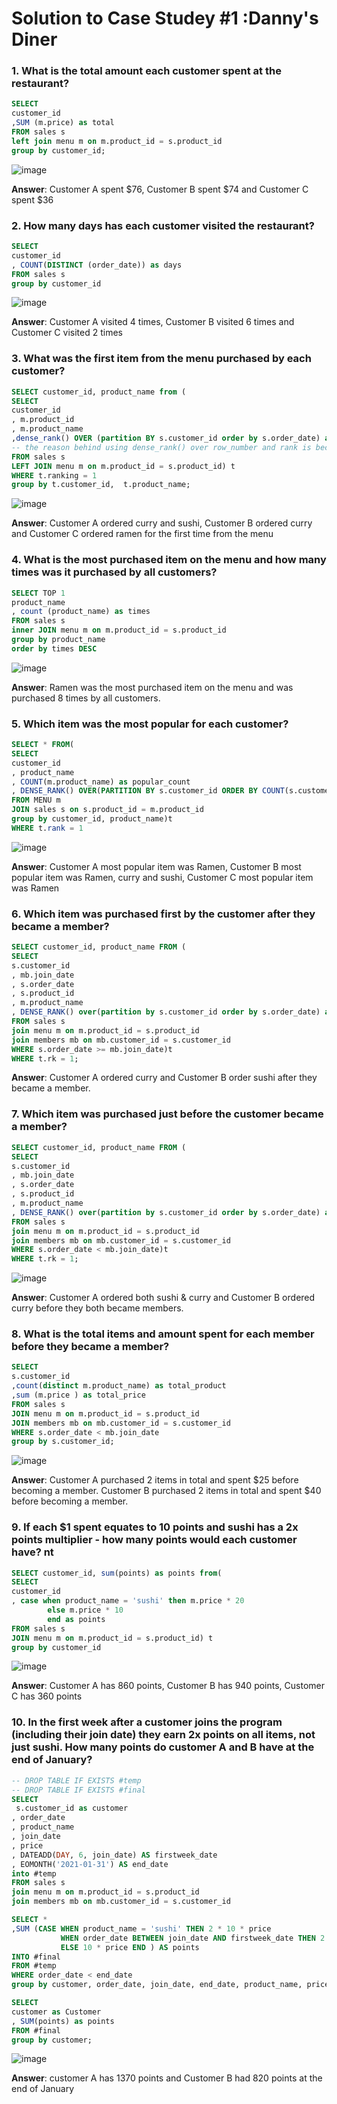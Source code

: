 
# Solution to Case Studey #1 :Danny's Diner 

### 1. What is the total amount each customer spent at the restaurant?

```sql 
SELECT 
customer_id
,SUM (m.price) as total
FROM sales s
left join menu m on m.product_id = s.product_id
group by customer_id;
```
![image](https://user-images.githubusercontent.com/80718915/152450993-b9d66580-32f6-4c57-823a-2b9fe9a1aacf.png)

**Answer**: Customer A spent $76, Customer B spent $74 and Customer C spent $36

### 2. How many days has each customer visited the restaurant?

```sql 
SELECT 
customer_id
, COUNT(DISTINCT (order_date)) as days
FROM sales s 
group by customer_id
```
![image](https://user-images.githubusercontent.com/80718915/152452864-9dc0f3e8-0568-4a04-8980-8fb92a4f2cc1.png)

**Answer**: Customer A visited 4 times, Customer B visited 6 times and Customer C visited 2 times


### 3. What was the first item from the menu purchased by each customer?

```sql
SELECT customer_id, product_name from (
SELECT 
customer_id
, m.product_id
, m.product_name
,dense_rank() OVER (partition BY s.customer_id order by s.order_date) as ranking 
-- the reason behind using dense_rank() over row_number and rank is because dense_rank assigns does not skip for similar values and it assigns the rank number to each row in a partition, in this case order.date
FROM sales s
LEFT JOIN menu m on m.product_id = s.product_id) t
WHERE t.ranking = 1
group by t.customer_id,  t.product_name;
```
![image](https://user-images.githubusercontent.com/80718915/152452924-98963e30-159c-4770-b6ee-512ea79c7d88.png)

**Answer**: Customer A ordered curry and sushi, Customer B ordered curry and Customer C ordered ramen for the first time from the menu


### 4. What is the most purchased item on the menu and how many times was it purchased by all customers?

```sql
SELECT TOP 1
product_name
, count (product_name) as times
FROM sales s
inner JOIN menu m on m.product_id = s.product_id
group by product_name
order by times DESC
```
![image](https://user-images.githubusercontent.com/80718915/152453052-116b6bb1-3db6-4e30-83e5-c8ddc83817cd.png)

**Answer**: Ramen was the most purchased item on the menu and was purchased 8 times by all customers.

### 5. Which item was the most popular for each customer?

```sql
SELECT * FROM(
SELECT 
customer_id
, product_name
, COUNT(m.product_name) as popular_count
, DENSE_RANK() OVER(PARTITION BY s.customer_id ORDER BY COUNT(s.customer_id) DESC) AS rank
FROM MENU m
JOIN sales s on s.product_id = m.product_id
group by customer_id, product_name)t
WHERE t.rank = 1
```

![image](https://user-images.githubusercontent.com/80718915/152453286-ff413e83-f241-4766-95d1-eb5fec59068a.png)

**Answer**: Customer A most popular item was Ramen, Customer B most popular item was Ramen, curry and sushi, Customer C most popular item was Ramen

### 6. Which item was purchased first by the customer after they became a member?

```sql
SELECT customer_id, product_name FROM (
SELECT 
s.customer_id
, mb.join_date
, s.order_date
, s.product_id
, m.product_name
, DENSE_RANK() over(partition by s.customer_id order by s.order_date) as rk
FROM sales s
join menu m on m.product_id = s.product_id
join members mb on mb.customer_id = s.customer_id
WHERE s.order_date >= mb.join_date)t 
WHERE t.rk = 1;
```
**Answer**: Customer A ordered curry and Customer B order sushi after they became a member. 

### 7. Which item was purchased just before the customer became a member?

```sql
SELECT customer_id, product_name FROM (
SELECT 
s.customer_id
, mb.join_date
, s.order_date
, s.product_id
, m.product_name
, DENSE_RANK() over(partition by s.customer_id order by s.order_date) as rk
FROM sales s
join menu m on m.product_id = s.product_id
join members mb on mb.customer_id = s.customer_id
WHERE s.order_date < mb.join_date)t
WHERE t.rk = 1;
```
![image](https://user-images.githubusercontent.com/80718915/152453707-e9e5f370-e4de-466a-92de-b078d0b8cba2.png)

**Answer**: Customer A ordered both sushi & curry and Customer B ordered curry before they both became members. 

### 8. What is the total items and amount spent for each member before they became a member?

```sql
SELECT 
s.customer_id
,count(distinct m.product_name) as total_product
,sum (m.price ) as total_price
FROM sales s
JOIN menu m on m.product_id = s.product_id
JOIN members mb on mb.customer_id = s.customer_id
WHERE s.order_date < mb.join_date
group by s.customer_id;
```
![image](https://user-images.githubusercontent.com/80718915/152453804-07d94335-421e-4e96-9156-aa128e88487b.png)

**Answer**: Customer A purchased 2 items in total and spent $25 before becoming a member. Customer B purchased 2 items in total and spent $40 before becoming a member. 

### 9.  If each $1 spent equates to 10 points and sushi has a 2x points multiplier - how many points would each customer have? nt
```sql
SELECT customer_id, sum(points) as points from(
SELECT 
customer_id
, case when product_name = 'sushi' then m.price * 20
		else m.price * 10 
		end as points 
FROM sales s
JOIN menu m on m.product_id = s.product_id) t 
group by customer_id
```
![image](https://user-images.githubusercontent.com/80718915/152453870-aaf21e5d-53ab-449e-91e7-f473555189d1.png)

**Answer**: Customer A has 860 points, Customer B has 940 points, Customer C has 360 points


### 10. In the first week after a customer joins the program (including their join date) they earn 2x points on all items, not just sushi. How many points do customer A and B have at the end of January?

```sql
-- DROP TABLE IF EXISTS #temp
-- DROP TABLE IF EXISTS #final
SELECT 
 s.customer_id as customer 
, order_date
, product_name
, join_date
, price
, DATEADD(DAY, 6, join_date) AS firstweek_date
, EOMONTH('2021-01-31') AS end_date
into #temp
FROM sales s
join menu m on m.product_id = s.product_id
join members mb on mb.customer_id = s.customer_id

SELECT * 
,SUM (CASE WHEN product_name = 'sushi' THEN 2 * 10 * price 
           WHEN order_date BETWEEN join_date AND firstweek_date THEN 2 * 10 * price
		   ELSE 10 * price END ) AS points
INTO #final
FROM #temp
WHERE order_date < end_date
group by customer, order_date, join_date, end_date, product_name, price, firstweek_date

SELECT 
customer as Customer
, SUM(points) as points
FROM #final
group by customer;
```
![image](https://user-images.githubusercontent.com/80718915/152454026-780b4706-f2a5-4078-9591-845d8de70de9.png)

**Answer**: customer A has 1370 points and Customer B had 820 points at the end of January
